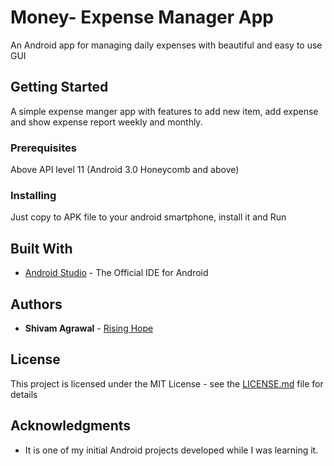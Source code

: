 # Money- Expense Manager App

An Android app for managing daily expenses with beautiful and easy to use GUI

## Getting Started

A simple expense manger app with features to add new item, add expense and show expense report weekly and monthly.

### Prerequisites

Above API level 11 (Android 3.0 Honeycomb and above)

### Installing

Just copy to APK file to your android smartphone, install it and Run

## Built With

* [Android Studio](https://developer.android.com/studio/index.html) - The Official IDE for Android

## Authors

* **Shivam Agrawal** - [Rising Hope](http://risinghopeapps.weebly.com/)

## License

This project is licensed under the MIT License - see the [LICENSE.md](LICENSE.md) file for details

## Acknowledgments

* It is one of my initial Android projects developed while I was learning it.

